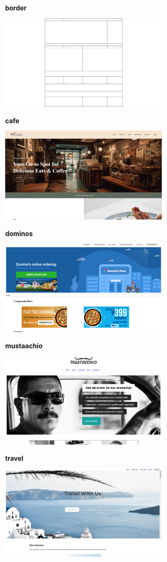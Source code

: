 <h2>border</h2>

<a href="https://deluxe-croissant-23d42a.netlify.app/"><img src="borderweb-dis.png"></a>

<h2>cafe</h2>

<a href="https://admirable-cactus-8f2450.netlify.app/"><img src="cafe.png"></a>

<h2>dominos</h2>

<a href="https://kaleidoscopic-rabanadas-53a295.netlify.app/"><img src="dominos.png"></a>

<h2>mustaachio</h2>

<a href="https://resplendent-gecko-0bff1c.netlify.app/"><img src="mustaachio.png"></a>

<h2>travel</h2>

<a href="https://beautiful-blancmange-47a9e5.netlify.app/"><img src="travel.png"></a>
